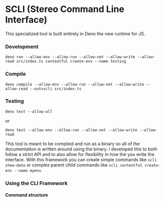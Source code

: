 # SCLI (Stereo Command Line Interface)

This specialized tool is built entirely in Deno the new runtime for JS. 

### Development

```
deno run --allow-env --allow-run --allow-net --allow-write --allow-read src/index.ts contentful create-env --name testing
```

### Compile

```
deno compile --allow-env --allow-run --allow-net --allow-write --allow-read --out=scli src/index.ts
```

### Testing

```
deno test --allow-all
```
or
```
deno test --allow-env --allow-run --allow-net --allow-write --allow-read
```

This tool is meant to be compiled and run as a binary so all of the documentation is written around using the binary.
I developed this to both follow a strict API and to also allow for flexibility in how the you write the interface.
With this framework you can create simple commands like `scli show-date` or complex parent child commands like `scli contentful create-env --name myenv`.


### Using the CLI Framework

#### Command structure

